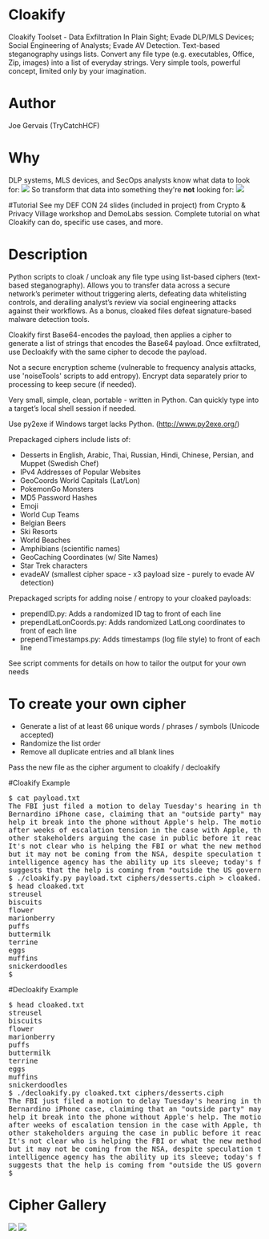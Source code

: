 # Cloakify
Cloakify Toolset - Data Exfiltration In Plain Sight; Evade DLP/MLS Devices; Social Engineering of Analysts; Evade AV Detection. Text-based steganography usings lists. Convert any file type (e.g. executables, Office, Zip, images) into a list of everyday strings. Very simple tools, powerful concept, limited only by your imagination. 

# Author
Joe Gervais (TryCatchHCF)

# Why

DLP systems, MLS devices, and SecOps analysts know what data to look for: 
<img src=https://github.com/TryCatchHCF/Cloakify/blob/master/screenshots/payloadAcctSpreadsheet.png></img>
So transform that data into something they're <b>not</b> looking for: 
<img src=https://github.com/TryCatchHCF/Cloakify/blob/master/screenshots/cloakedAcctSpreadsheet.png></img>

#Tutorial
See my DEF CON 24 slides (included in project) from Crypto & Privacy Village workshop and DemoLabs session. Complete tutorial on what Cloakify can do, specific use cases, and more.

# Description
Python scripts to cloak / uncloak any file type using list-based ciphers
(text-based steganography). Allows you to transfer data across a secure
network’s perimeter without triggering alerts, defeating data
whitelisting controls, and derailing analyst’s review via social
engineering attacks against their workflows. As a bonus, cloaked files
defeat signature-based malware detection tools.

Cloakify first Base64-encodes the payload, then applies a cipher to
generate a list of strings that encodes the Base64 payload. Once
exfiltrated, use Decloakify with the same cipher to decode the payload.

Not a secure encryption scheme (vulnerable to frequency analysis
attacks, use 'noiseTools' scripts to add entropy). Encrypt data separately 
prior to processing to keep secure (if needed).

Very small, simple, clean, portable - written in Python. Can quickly
type into a target’s local shell session if needed.

Use py2exe if Windows target lacks Python. (http://www.py2exe.org/)

Prepackaged ciphers include lists of:
- Desserts in English, Arabic, Thai, Russian, Hindi, Chinese, Persian,
and Muppet (Swedish Chef)
- IPv4 Addresses of Popular Websites
- GeoCoords World Capitals (Lat/Lon)
- PokemonGo Monsters
- MD5 Password Hashes
- Emoji
- World Cup Teams
- Belgian Beers
- Ski Resorts
- World Beaches
- Amphibians (scientific names)
- GeoCaching Coordinates (w/ Site Names)
- Star Trek characters
- evadeAV (smallest cipher space - x3 payload size - purely to evade AV detection)

Prepackaged scripts for adding noise / entropy to your cloaked payloads:
- prependID.py: Adds a randomized ID tag to front of each line 
- prependLatLonCoords.py: Adds randomized LatLong coordinates to front of each line
- prependTimestamps.py: Adds timestamps (log file style) to front of each line

See script comments for details on how to tailor the output for your own needs

# To create your own cipher
- Generate a list of at least 66 unique words / phrases / symbols (Unicode accepted)
- Randomize the list order
- Remove all duplicate entries and all blank lines

Pass the new file as the cipher argument to cloakify / decloakify

#Cloakify Example
<pre>
$ cat payload.txt
The FBI just filed a motion to delay Tuesday's hearing in the San
Bernardino iPhone case, claiming that an "outside party" may be able to
help it break into the phone without Apple's help. The motion comes
after weeks of escalation tension in the case with Apple, the FBI, and
other stakeholders arguing the case in public before it reached courts.
It's not clear who is helping the FBI or what the new method entails,
but it may not be coming from the NSA, despite speculation that the
intelligence agency has the ability up its sleeve; today's filing
suggests that the help is coming from "outside the US government."
$ ./cloakify.py payload.txt ciphers/desserts.ciph > cloaked.txt
$ head cloaked.txt
streusel
biscuits
flower
marionberry
puffs
buttermilk
terrine
eggs
muffins
snickerdoodles
$
</pre>

#Decloakify Example
<pre>
$ head cloaked.txt
streusel
biscuits
flower
marionberry
puffs
buttermilk
terrine
eggs
muffins
snickerdoodles
$ ./decloakify.py cloaked.txt ciphers/desserts.ciph
The FBI just filed a motion to delay Tuesday's hearing in the San
Bernardino iPhone case, claiming that an "outside party" may be able to
help it break into the phone without Apple's help. The motion comes
after weeks of escalation tension in the case with Apple, the FBI, and
other stakeholders arguing the case in public before it reached courts.
It's not clear who is helping the FBI or what the new method entails,
but it may not be coming from the NSA, despite speculation that the
intelligence agency has the ability up its sleeve; today's filing
suggests that the help is coming from "outside the US government."
$
</pre>

# Cipher Gallery

<img src=https://github.com/TryCatchHCF/Cloakify/blob/master/screenshots/Samples1.png></img>
<img src=https://github.com/TryCatchHCF/Cloakify/blob/master/screenshots/Samples2.png></img>
